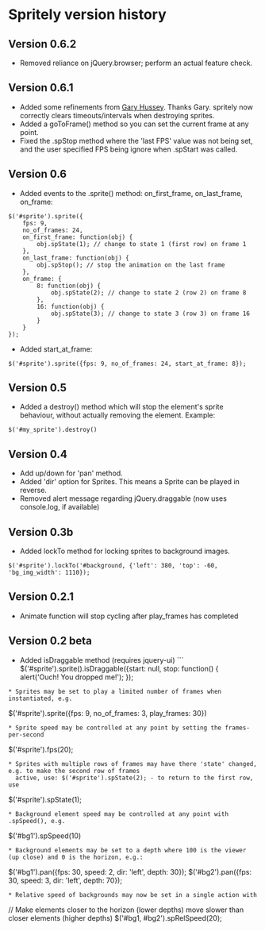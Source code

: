 
# Spritely version history

## Version 0.6.2
* Removed reliance on jQuery.browser; perform an actual feature check.

## Version 0.6.1
* Added some refinements from [Gary Hussey](http://bossninja.com/). Thanks Gary.
  spritely now correctly clears timeouts/intervals when destroying sprites.
* Added a goToFrame() method so you can set the current frame at any point.
* Fixed the .spStop method where the 'last FPS' value was not being set, and the user specified FPS being ignore when .spStart was called.

## Version 0.6
* Added events to the .sprite() method: on_first_frame, on_last_frame, on_frame:
```
$('#sprite').sprite({
    fps: 9,
    no_of_frames: 24,
    on_first_frame: function(obj) {
        obj.spState(1); // change to state 1 (first row) on frame 1
    },
    on_last_frame: function(obj) {
        obj.spStop(); // stop the animation on the last frame
    },
    on_frame: {
        8: function(obj) {
            obj.spState(2); // change to state 2 (row 2) on frame 8
        },
        16: function(obj) {
            obj.spState(3); // change to state 3 (row 3) on frame 16
        }
    }
});
```
* Added start_at_frame:
```
$('#sprite').sprite({fps: 9, no_of_frames: 24, start_at_frame: 8});
```

## Version 0.5
* Added a destroy() method which will stop the element's sprite behaviour, without actually removing the element. Example:
```
$('#my_sprite').destroy()
```

## Version 0.4
* Add up/down for 'pan' method.
* Added 'dir' option for Sprites. This means a Sprite can be played in reverse.
* Removed alert message regarding jQuery.draggable (now uses console.log, if available)

## Version 0.3b
* Added lockTo method for locking sprites to background images.
```
$('#sprite').lockTo('#background, {'left': 380, 'top': -60, 'bg_img_width': 1110});
```

## Version 0.2.1
* Animate function will stop cycling after play_frames has completed

## Version 0.2 beta
* Added isDraggable method (requires jquery-ui) ```
$('#sprite').sprite().isDraggable({start: null, stop: function() {
    alert('Ouch! You dropped me!');
});
```
* Sprites may be set to play a limited number of frames when instantiated, e.g.
```
$('#sprite').sprite({fps: 9, no_of_frames: 3, play_frames: 30})
```
* Sprite speed may be controlled at any point by setting the frames-per-second
```
$('#sprite').fps(20);
```
* Sprites with multiple rows of frames may have there 'state' changed, e.g. to make the second row of frames
  active, use: $('#sprite').spState(2); - to return to the first row, use
```
$('#sprite').spState(1);
```
* Background element speed may be controlled at any point with .spSpeed(), e.g.
```
$('#bg1').spSpeed(10)
```
* Background elements may be set to a depth where 100 is the viewer (up close) and 0 is the horizon, e.g.:
```
$('#bg1').pan({fps: 30, speed: 2, dir: 'left', depth: 30});
$('#bg2').pan({fps: 30, speed: 3, dir: 'left', depth: 70});
```
* Relative speed of backgrounds may now be set in a single action with
```
// Make elements closer to the horizon (lower depths) move slower than closer elements (higher depths)
$('#bg1, #bg2').spRelSpeed(20);
```